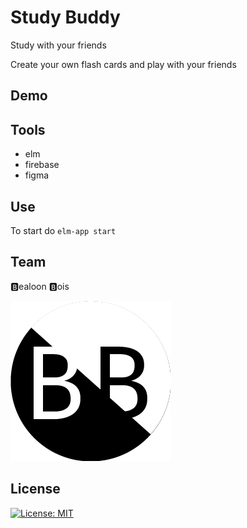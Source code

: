 # Study Buddy

Study with your friends

Create your own flash cards and play with your friends



## Demo





## Tools

* elm
* firebase
* figma



## Use

To start do `elm-app start`



## Team

🅱ealoon 🅱ois

![teamlogo](teamlogo.png)



## License

[![License: MIT](https://img.shields.io/badge/License-MIT-blue.svg)](https://opensource.org/licenses/MIT) 

